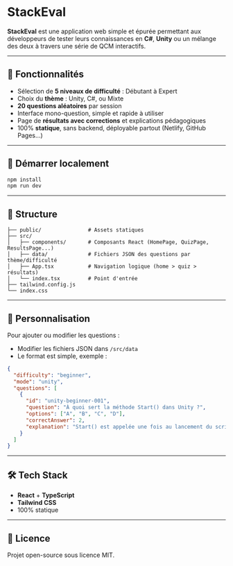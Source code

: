 # StackEval

**StackEval** est une application web simple et épurée permettant aux développeurs de tester leurs connaissances en **C#**, **Unity** ou un mélange des deux à travers une série de QCM interactifs.

---

## 🧠 Fonctionnalités

* Sélection de **5 niveaux de difficulté** : Débutant à Expert
* Choix du **thème** : Unity, C#, ou Mixte
* **20 questions aléatoires** par session
* Interface mono-question, simple et rapide à utiliser
* Page de **résultats avec corrections** et explications pédagogiques
* 100% **statique**, sans backend, déployable partout (Netlify, GitHub Pages...)

---

## 🚀 Démarrer localement

```bash
npm install
npm run dev
```

---

## 📁 Structure

```
├── public/               # Assets statiques
├── src/
│   ├── components/       # Composants React (HomePage, QuizPage, ResultsPage...)
│   ├── data/             # Fichiers JSON des questions par thème/difficulté
│   ├── App.tsx           # Navigation logique (home > quiz > résultats)
│   └── index.tsx         # Point d'entrée
├── tailwind.config.js
└── index.css
```

---

## 🔧 Personnalisation

Pour ajouter ou modifier les questions :

* Modifier les fichiers JSON dans `/src/data`
* Le format est simple, exemple :

```json
{
  "difficulty": "beginner",
  "mode": "unity",
  "questions": [
    {
      "id": "unity-beginner-001",
      "question": "À quoi sert la méthode Start() dans Unity ?",
      "options": ["A", "B", "C", "D"],
      "correctAnswer": 2,
      "explanation": "Start() est appelée une fois au lancement du script actif."
    }
  ]
}
```

---

## 🛠 Tech Stack

* **React** + **TypeScript**
* **Tailwind CSS**
* 100% statique

---

## 📄 Licence

Projet open-source sous licence MIT.

